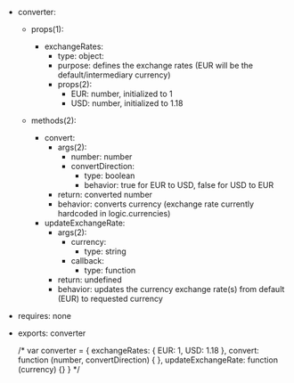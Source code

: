 * converter:
    * props(1):
        * exchangeRates:
            * type: object:
            * purpose: defines the exchange rates (EUR will be the default/intermediary currency)
            * props(2):
                * EUR: number, initialized to 1
                * USD: number, initialized to 1.18

    * methods(2):
        * convert:
            * args(2):
                * number: number
                * convertDirection: 
                    * type: boolean
                    * behavior: true for EUR to USD, false for USD to EUR
            * return: converted number
            * behavior: converts currency (exchange rate currently hardcoded in logic.currencies)
        * updateExchangeRate:
            * args(2):
                * currency:
                    * type: string
                * callback:
                    * type: function
            * return: undefined
            * behavior: updates the currency exchange rate(s) from default (EUR) to requested currency

* requires: none
* exports: converter

    /*
    var converter = {
        exchangeRates: { EUR: 1, USD: 1.18 },
        convert: function (number, convertDirection) { },
        updateExchangeRate: function (currency) {}
    }
    */


